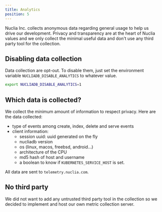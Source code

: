 ```yaml
---
title: Analytics
position: 5
---
```


Nuclia Inc. collects anonymous data regarding general usage to help us drive our development. Privacy and transparency are at the heart of Nuclia values and we only collect the minimal useful data and don't use any third party tool for the collection.

## Disabling data collection

Data collection are opt-out. To disable them, just set the environment variable `NUCLIADB_DISABLE_ANALYTICS` to whatever value.

```bash
export NUCLIADB_DISABLE_ANALYTICS=1
```

## Which data is collected?

We collect the minimum amount of information to respect privacy. Here are the data collected:

- type of events among create, index, delete and serve events
- client information:
  - session uuid: uuid generated on the fly
  - nucliadb version
  - os (linux, macos, freebsd, android...)
  - architecture of the CPU
  - md5 hash of host and username
  - a boolean to know if `KUBERNETES_SERVICE_HOST` is set.

All data are sent to `telemetry.nuclia.com`.

## No third party

We did not want to add any untrusted third party tool in the collection so we decided to implement and host our own metric collection server.
